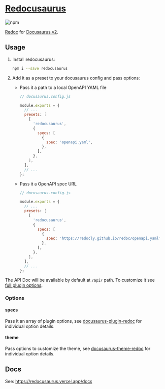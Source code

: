 # [Redocusaurus](https://github.com/rohit-gohri/redocusaurus)

![npm](https://img.shields.io/npm/v/redocusaurus?style=flat-square)

[Redoc](https://github.com/redocly/redoc) for [Docusaurus v2](https://v2.docusaurus.io/).

## Usage

1. Install redocusaurus:

   ```sh
   npm i --save redocusaurus
   ```

1. Add it as a preset to your docusaurus config and pass options:

   - Pass it a path to a local OpenAPI YAML file

     ```js
     // docusaurus.config.js

     module.exports = {
       // ...
       presets: [
         [
           'redocusaurus',
           {
             specs: [
               {
                 spec: 'openapi.yaml',
               },
             ],
           },
         ],
       ],
       // ...
     };
     ```

   - Pass it a OpenAPI spec URL

     ```js
     // docusaurus.config.js

     module.exports = {
       // ...
       presets: [
         [
           'redocusaurus',
           {
             specs: [
               {
                 spec: 'https://redocly.github.io/redoc/openapi.yaml',
               },
             ],
           },
         ],
       ],
       // ...
     };
     ```

The API Doc will be available by default at `/api/` path. To customize it see [full plugin options](../docusaurus-plugin-redoc/Readme.md).

### Options

#### specs

Pass it an array of plugin options, see [docusaurus-plugin-redoc](../docusaurus-plugin-redoc/Readme.md) for individual option details.

#### theme

Pass options to customize the theme, see [docusaurus-theme-redoc](../docusaurus-theme-redoc/Readme.md) for individual option details.

## Docs

See: <https://redocusaurus.vercel.app/docs>
